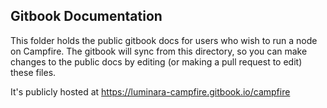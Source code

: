 ## Gitbook Documentation

This folder holds the public gitbook docs for users who wish to run a node on Campfire. The gitbook will sync from this directory, 
so you can make changes to the public docs by editing (or making a pull request to edit) these files.

It's publicly hosted at https://luminara-campfire.gitbook.io/campfire